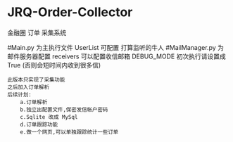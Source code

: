 # JRQ-Order-Collector
金融圈 订单 采集系统

#Main.py 为主执行文件
	UserList 可配置 打算监听的牛人
#MailManager.py  为邮件服务器配置
	receivers 可以配置收信邮箱
	DEBUG_MODE 初次执行请设置成True (否则会短时间内收到很多信)
	

	此版本只实现了采集功能 
	之后加入订单解析
	后续计划:
		a.订单解析
		b.独立出配置文件,保密发信帐户密码
		c.Sqlite 改成 MySql
		d.订单跟踪功能
		e.做一个网页,可以单独跟踪统计一些订单
